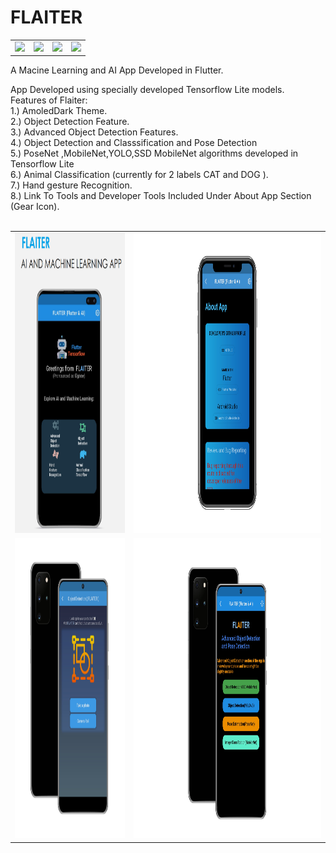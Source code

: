 # FLAITER
<table>
 <tr>
<td><img src=https://camo.githubusercontent.com/f0aae282a375087185d5b99e3cb9e3b499396dfeb08647179e75a5e390b13380/68747470733a2f2f696d672e736869656c64732e696f2f62616467652f4672616d65776f726b2d466c75747465722d3363633666643f6c6f676f3d666c7574746572></td>
<td><img src=https://camo.githubusercontent.com/754acaa3e57d86b7d63725c4a858c1bd3b5a798c4fba4f181d6537fb674804e1/68747470733a2f2f696d672e736869656c64732e696f2f62616467652f4c616e67756167652d446172742d3063343538623f6c6f676f3d64617274></td>
  <td><img src=https://camo.githubusercontent.com/09da098f0a30b4cbb2e3aaf94bb300461939377aa838d27bb0d3f987ba16bd54/68747470733a2f2f696d672e736869656c64732e696f2f62616467652f436c6f75642d417070253230456e67696e652d3334363965653f6c6f676f3d476f6f676c65253230436c6f7564></td>
  <td><img src=https://camo.githubusercontent.com/d7dccdc0b79fb061c294b5a8785fe6df7c979f862d0e61c63fe255541e316df7/68747470733a2f2f7472617669732d63692e6f72672f466573746966792f6170702e7376673f6272616e63683d646576656c6f70></td>
 </tr>
 </table>
A Macine Learning and AI App Developed in Flutter.<br>
<p>
App Developed using specially developed Tensorflow Lite models.<br>
Features of Flaiter:<br>
  1.) AmoledDark Theme.<br>
  2.) Object Detection Feature.<br>
  3.) Advanced Object Detection Features.<br>
  4.) Object Detection and Classsification and Pose Detection<br>
  5.) PoseNet ,MobileNet,YOLO,SSD MobileNet algorithms developed in Tensorflow Lite<br>
  6.) Animal Classification (currently for 2 labels CAT and DOG ).<br>
  7.) Hand gesture Recognition.<br>
  8.) Link To Tools and Developer Tools Included Under About App Section (Gear Icon).<br><br>


<table>
  <tr>
    <td><img src="https://github.com/tiquasar/FLAITER/blob/master/App%20Screenshot/app_screenshot%20(1).png" width=570 height=480></td>
    <td><img src="https://github.com/tiquasar/FLAITER/blob/master/App%20Screenshot/app_screenshot%20(4).png" width=970 height=480></td>
    
  </tr>
  <tr>
    <td><img src="https://github.com/tiquasar/FLAITER/blob/master/App%20Screenshot/app_screenshot%20(2).png" width=570 height=480></td>
    <td><img src="https://github.com/tiquasar/FLAITER/blob/master/App%20Screenshot/app_screenshot%20(3).png" width=970 height=480></td>
  </tr>
 </table>

